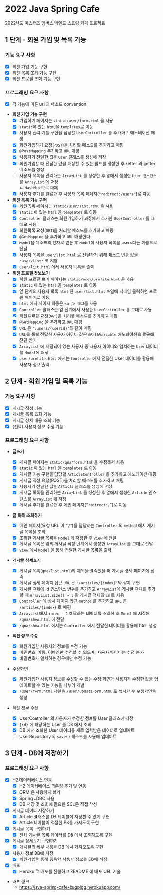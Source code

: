 # 2022 Java Spring Cafe

2022년도 마스터즈 멤버스 백엔드 스프링 카페 프로젝트

## 1 단계 - 회원 가입 및 목록 기능
### 기능 요구 사항
- [x] 회원 가입 기능 구현
- [x] 회원 목록 조회 기능 구현
- [x] 회원 프로필 조회 기능 구현
### 프로그래밍 요구 사항
- [x] 각 기능에 따른 url 과 메소드 convention
- **회원 가입 기능 구현**
  - [x] 가입하기 페이지는 `static/user/form.html` 을 사용
  - [x] `static`에 있는 `html`을 `templates`로 이동
  - [x] 사용자 관리 기능 구현을 담당할 `UserController` 를 추가하고 애노테이션 매핑
  - [x] 회원가입하기 요청(`POST`)을 처리할 메소드를 추가하고 매핑
  - [x] `@PostMapping` 추가하고 `URL` 매핑
  - [x] 사용자가 전달한 값을 `User` 클래스를 생성해 저장
  - [x] 회원가입할 때 전달한 값을 저장할 수 있는 필드를 생성한 후 setter 와 getter 메소드를 생성
  - [ ] 사용자 목록을 관리하는 `ArrayList` 를 생성한 후 앞에서 생성한 `User 인스턴스`를 `ArrayList` 에 저장  
        ㄴ `HashMap` 으로 대체
  - [x] 사용자 추가를 완료한 후 사용자 목록 페이지(`"redirect:/users"`)로 이동

- **회원 목록 기능 구현**
  - [x] 회원목록 페이지는 `static/user/list.html` 을 사용
  - [x] `static` 에 있는 `html` 을 `templates` 로 이동
  - [x] `Controller` 클래스는 회원가입하기 과정에서 추가한 `UserController` 를 그대로 사용
  - [x] 회원목록 요청(`GET`)을 처리할 메소드를 추가하고 매핑
  - [x] `@GetMapping` 을 추가하고 `URL` 매핑한다. 
  - [x] `Model`을 메소드의 인자로 받은 후 `Model`에 사용자 목록을 `users`라는 이름으로 전달
  - [x] 사용자 목록을 `user/list.html` 로 전달하기 위해 메소드 반환 값을 `"user/list"` 로 지정
  - [x] `user/list.html` 에서 사용자 목록을 출력

- **회원 프로필 정보보기**
  - [x] 회원 프로필 보기 페이지는 `static/user/profile.html` 을 사용
  - [x] `static` 에 있는 `html` 을 `templates` 로 이동
  - [x] 앞 단계의 사용자 목록 `html` 인 `user/list.html` 파일에 닉네임 클릭하면 프로필 페이지로 이동
  - [x] `html` 에서 페이지 이동은 `<a /> 태그`를 사용
  - [x] `Controller` 클래스는 앞 단계에서 사용한 `UserController` 를 그대로 사용
  - [x] 회원프로필 요청(`GET`)을 처리할 메소드를 추가하고 매핑
  - [x] `@GetMapping` 을 추가하고 `URL` 매핑
  - [x] `URL` 은 `"/users/{userId}"`와 같이 매핑
  - [x] `URL`을 통해 전달한 사용자 아이디 값은 `@PathVariable` 애노테이션을 활용해 전달 받기
  - [x] `ArrayList` 에 저장되어 있는 사용자 중 사용자 아이디와 일치하는 `User` 데이터를 `Model`에 저장
  - [x] `user/profile.html` 에서는 `Controller`에서 전달한 User 데이터를 활용해 사용자 정보 출력

## 2 단계 - 회원 가입 및 목록 기능
### 기능 요구 사항
- [x] 게시글 작성 기능
- [x] 게시글 목록 조회 기능
- [x] 게시글 상세 내용 조회 기능
- [x] (선택) 사용자 정보 수정 기능
### 프로그래밍 요구 사항
- **글쓰기**
  - [x] 게시글 페이지는 `static/qna/form.html` 을 수정해서 사용
  - [x] `static` 에 있는 `html` 을 `templates` 로 이동
  - [x] 게시글 기능 구현을 담당할 `ArticleController` 를 추가하고 애노테이션 매핑
  - [x] 게시글 작성 요청(POST)을 처리할 메소드를 추가하고 매핑
  - [x] 사용자가 전달한 값을 `Article` 클래스를 생성해 저장
  - [x] 게시글 목록을 관리하는 `ArrayList` 를 생성한 후 앞에서 생성한 `Article` 인스턴스를 `ArrayList` 에 저장
  - [x] 게시글 추가를 완료한 후 메인 페이지(`“redirect:/”`)로 이동

- **글 목록 조회하기**
  - [x] 메인 페이지(요청 URL 이 `“/”`)를 담당하는 `Controller` 의 `method` 에서 게시글 목록을 조회
  - [x] 조회한 게시글 목록을 `Model` 에 저장한 후 `View` 에 전달 
  - [x] 게시글 목록은 앞의 게시글 작성 단계에서 생성한 `ArrayList` 를 그대로 전달
  - [x] `View` 에서 `Model` 을 통해 전달한 게시글 목록을 출력

- **게시글 상세보기**
  - [x] 게시글 목록(`qna/list.html`)의 제목을 클릭했을 때 게시글 상세 페이지에 접속
  - [x] 게시글 상세 페이지 접근 `URL` 은 `"/articles/{index}"`와 같이 구현
  - [x] 게시글 객체에 id 인스턴스 변수를 추가하고 `ArrayList`에 게시글 객체를 추가할 때 `ArrayList.size() + 1` 을 게시글 객체의 `id` 로 사용
  - [x] `Controller` 에 상세 페이지 접근 `method` 를 추가하고 `URL` 은 `/articles/{index}` 로 매핑
  - [x] `ArrayList`에서 `index - 1` 해당하는 데이터를 조회한 후 `Model` 에 저장해 `/qna/show.html` 에 전달
  - [x] `/qna/show.html` 에서는 `Controller` 에서 전달한 데이터를 활용해 html 생성

- **회원 정보 수정**
  - [x] 회원가입한 사용자의 정보를 수정 가능
  - [x] 비밀번호, 이름, 이메일만 수정할 수 있으며, 사용자 아이디는 수정 불가
  - [x] 비밀번호가 일치하는 경우에만 수정 가능
- 수정화면
  - [x] 회원가입한 사용자 정보를 수정할 수 있는 수정 화면과 사용자가 수정한 값을 업데이트할 수 있는 기능을 나누어 개발
  - [x] `/user/form.html` 파일을 `/user/updateForm.html` 로 복사한 후 수정화면을 생성

- 회원 정보 수정

  - [x] UserController 의 사용자가 수정한 정보를 User 클래스에 저장
  - [x] `{id}` 에 해당하는 User 를 DB 에서 조회
  - [x] DB 에서 조회한 User 데이터를 새로 입력받은 데이터로 업데이트
  - [ ] UserRepository 의 `save()` 메소드를 사용해 업데이트

## 3 단계 - DB에 저장하기
### 프로그래밍 요구 사항
- [x] H2 데이터베이스 연동
  - [x] H2 데이터베이스 의존성 추가 및 연동
  - [x] ORM 은 사용하지 않기
  - [x] Spring JDBC 사용
  - [x] DB 저장 및 조회에 필요한 SQL문 직접 작성

- [x] 게시글 데이터 저장하기
  - [x] Article 클래스를 DB 테이블에 저장할 수 있게 구현
  - [x] Article 테이블이 적절한 PK를 가지도록 구현

- [x] 게시글 목록 구현하기
  - [x] 전체 게시글 목록 데이터를 DB 에서 조회하도록 구현

- [x] 게시글 상세보기 구현하기
  - [x] 게시글의 세부 내용을 DB 에서 가져오도록 구현

- [x] 사용자 정보 DB에 저장
  - [x] 회원가입을 통해 등록한 사용자 정보를 DB에 저장
  
- [x] 배포
  - [x] Heroku 로 배포를 진행하고 README 에 배포 URL 기술

- 배포 링크
  - https://java-spring-cafe-bugpigg.herokuapp.com/
